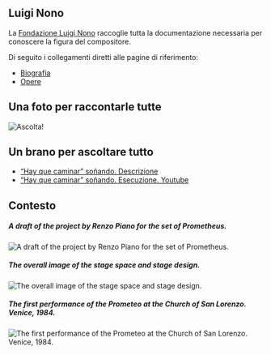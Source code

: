 ## Luigi Nono

La [Fondazione Luigi Nono](http://www.luiginono.it) raccoglie tutta la documentazione necessaria per conoscere la figura del compositore.

Di seguito i collegamenti diretti alle pagine di riferimento:

- [Biografia](http://www.luiginono.it/luigi-nono/biografia/)
- [Opere](http://www.luiginono.it/opere/?order=year&sort=DESC)

## Una foto per raccontarle tutte

![Ascolta!](http://www.nndb.com/people/306/000114961/luigi-nono-sm.jpg)

## Un brano per ascoltare tutto

- [“Hay que caminar” soñando. Descrizione](http://www.luiginono.it/opere/hay-que-caminar-sonando/#tab-id-2)
- [“Hay que caminar” soñando. Esecuzione. Youtube](https://www.youtube.com/watch?v=D5hXMWAeOMs)

## Contesto

##### A draft of the project by Renzo Piano for the set of Prometheus.

![A draft of the project by Renzo Piano for the set of Prometheus.](http://www.musicainformatica.it/wp-content/uploads/2013/12/renzo-piano-struttura-prometeo.jpg)

##### The overall image of the stage space and stage design.
![The overall image of the stage space and stage design.](http://www.musicainformatica.it/wp-content/uploads/2013/12/luigi-nono_prometeo_700.jpg)

##### The first performance of the Prometeo at the Church of San Lorenzo. Venice, 1984.
![The first performance of the Prometeo at the Church of San Lorenzo. Venice, 1984.](http://www.musicainformatica.it/wp-content/uploads/2013/12/premiere-prometeo-luigi-nono.jpeg)
